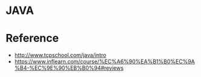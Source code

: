 # JAVA

# Reference
- http://www.tcpschool.com/java/intro
- https://www.inflearn.com/course/%EC%A6%90%EA%B1%B0%EC%9A%B4-%EC%9E%90%EB%B0%94#reviews